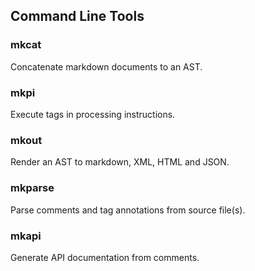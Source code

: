 ## Command Line Tools

### mkcat

Concatenate markdown documents to an AST.

<?@exec {} mkcat -h ?>

### mkpi

Execute tags in processing instructions.

<?@exec {} mkpi -h ?>

### mkout

Render an AST to markdown, XML, HTML and JSON.

<?@exec {} mkout -h ?>

### mkparse

Parse comments and tag annotations from source file(s).

<?@exec {} mkparse -h ?>

### mkapi

Generate API documentation from comments.

<?@exec {} mkapi -h ?>

